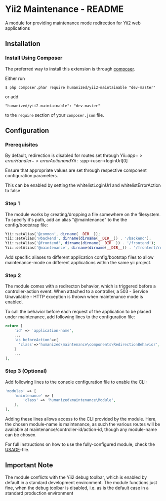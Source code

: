 # Yii2 Maintenance - README

A module for providing maintenance mode redirection for Yii2 web applications

## Installation

### Install Using Composer

The preferred way to install this extension is through [composer](http://getcomposer.org/download/).

Either run

```
$ php composer.phar require humanized/yii2-maintainable "dev-master"
```

or add

```
"humanized/yii2-maintainable": "dev-master"
```

to the ```require``` section of your `composer.json` file.

## Configuration

### Prerequisites

By default, redirection is disabled for routes set through Yii::$app->errorHandler->errorAction and Yii::$app->user->loginUrl[0]

Ensure that appropriate values are set through respective component configuration parameters. 

This can be enabled by setting the whitelistLoginUrl and whitelistErrorAction to false 

### Step 1

The module works by creating/dropping a file somewhere on the filesystem. To specify it's path, add an alias "@maintenance" to the the config/bootstrap file:

```php
Yii::setAlias('@common', dirname(__DIR__));
Yii::setAlias('@backend', dirname(dirname(__DIR__)) . '/backend');
Yii::setAlias('@frontend', dirname(dirname(__DIR__)) . '/frontend');
Yii::setAlias('@maintenance', dirname(dirname(__DIR__)) . '/frontent/runtime/maintenance');
```

Add specific aliases to different application config/bootstap files to allow maintenance-mode on different applications within the same yii project.


### Step 2

The module comes with a redirecton behavior, which is triggered before a controller-action event. When attached to a controller, a 503 - Service Unavailable - HTTP exception is thrown when maintenance mode is enabled. 

To call the behavior before each request of the application to be placed under maintenance, add following lines to the configuration file:

```php
return [
    'id' => 'application-name',
    ...
    'as beforeAction'=>[ 
      'class'=>'humanized\maintenance\components\RedirectionBehavior',
    ]
    ...
],
```

### Step 3 (Optional)

Add following lines to the console configuration file to enable the CLI:

```php
'modules' => [
    'maintenance' => [
        'class' => 'humanized\maintenance\Module',
    ],
],
```

Adding these lines allows access to the CLI provided by the module. 
Here, the chosen module-name is maintenance, as such the various routes will be available at maintenance/controller-id/action-id, though any module-name can be chosen.

For full instructions on how to use the fully-configured module, check the [USAGE](USAGE.md)-file.

## Important Note

The module conflicts with the Yii2 debug toolbar, which is enabled by default in a standard development environment. The module functions just fine, when the debug toolbar is disabled, i.e. as is the default case in a standard production environment
